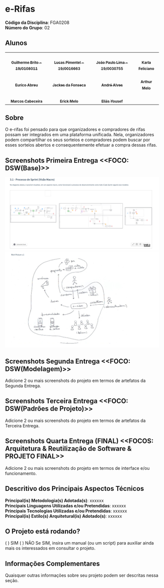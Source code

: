 # e-Rifas

**Código da Disciplina**: FGA0208<br>
**Número do Grupo**: 02<br>

## Alunos

<table>
  <tr>
    <td align="center"><a href="https://github.com/dev-brito"><img style="border-radius: 50%;" src="https://avatars.githubusercontent.com/u/98705337?v=4" width="100px;" alt=""/><br /><sub><b>Guilherme Brito - 19/0108011 </b></sub></a><br />
    <td align="center"><a href="https://github.com/Lucaspimentel123"><img style="border-radius: 50%;" src="https://avatars.githubusercontent.com/u/55210074?v=4" width="100px;" alt=""/><br /><sub><b>Lucas Pimentel - 19/0016663 </b></sub></a><br />
    <td align="center"><a href="https://github.com/jpaulohe4rt"><img style="border-radius: 50%;" src="https://avatars.githubusercontent.com/u/50640221?s=400&u=1bca3d83b79b281018087c740d44d428b89c68c7&v=4" width="100px;" alt=""/><br /><sub><b>João Paulo Lima - 19/0030755</b></sub></a><br />
    <td align="center"><a href="https://github.com/KarlaCSF"><img style="border-radius: 50%;" src="https://avatars.githubusercontent.com/u/78981063?v=4" width="100px;" alt=""/><br /><sub><b>
Karla Feliciano</b></sub></a><br />
  </tr>
    <tr>
    <td align="center"><a href="https://github.com/EuricoAbreu"><img style="border-radius: 50%;" src="https://avatars.githubusercontent.com/u/64049043?v=4" width="100px;" alt=""/><br /><sub><b> 
Eurico Abreu</b></sub></a><br />
    <td align="center"><a href="https://github.com/jackesfonseca"><img style="border-radius: 50%;" src="https://avatars.githubusercontent.com/u/53023400?v=4" width="100px;" alt=""/><br /><sub><b>Jackes da Fonseca</b></sub></a><br />
    <td align="center"><a href="https://github.com/andremralves"><img style="border-radius: 50%;" src="https://avatars.githubusercontent.com/u/71379045?v=4" width="100px;" alt=""/><br /><sub><b>André Alves</b></sub></a><br />
    <td align="center"><a href="https://github.com/ArthurMeloG"><img style="border-radius: 50%;" src="https://avatars.githubusercontent.com/u/66687841?v=4" width="100px;" alt=""/><br /><sub><b>
Arthur Melo</b></sub></a><br />
  </tr>
      <tr>
    <td align="center"><a href="https://github.com/Foxtrot40"><img style="border-radius: 50%;" src="https://avatars.githubusercontent.com/u/24324267?v=4" width="100px;" alt=""/><br /><sub><b>Marcos Cabeceira</b></sub></a><br />
    <td align="center"><a href="https://github.com/ErickMVdO"><img style="border-radius: 50%;" src="https://avatars.githubusercontent.com/u/48844857?v=4" width="100px;" alt=""/><br /><sub><b>Erick Melo</b></sub></a><br />
    <td align="center"><a href="https://github.com/eliasyousef00"><img style="border-radius: 50%;" src="https://avatars.githubusercontent.com/u/54670498?v=4" width="100px;" alt=""/><br /><sub><b>
Eliás Yousef</b></sub></a><br />
  </tr>
</table>

## Sobre

O e-rifas foi pensado para que organizadores e compradores de rifas possam ser integrados em uma plataforma unificada.
Nela, organizadores podem compartilhar os seus sorteios e compradores podem buscar por esses sorteios abertos e
consequentemente efetuar a compra dessas rifas.

## Screenshots Primeira Entrega <<FOCO: DSW(Base)>>

![screenshot1.png](assets/screenshot1_1.png)
![screenshot2.png](assets/screenshot1_2.png)

## Screenshots Segunda Entrega <<FOCO: DSW(Modelagem)>>

Adicione 2 ou mais screenshots do projeto em termos de artefatos da Segunda Entrega.

## Screenshots Terceira Entrega <<FOCO: DSW(Padrões de Projeto)>>

Adicione 2 ou mais screenshots do projeto em termos de artefatos da Terceira Entrega.

## Screenshots Quarta Entrega (FINAL) <<FOCOS: Arquitetura & Reutilização de Software & PROJETO FINAL>>

Adicione 2 ou mais screenshots do projeto em termos de interface e/ou funcionamento.

## Descritivo dos Principais Aspectos Técnicos

**Principal(is) Metodologia(s) Adotada(s)**: xxxxxx<br>
**Principais Linguagens Utilizadas e/ou Pretendidas**: xxxxxx<br>
**Principais Tecnologias Utilizadas e/ou Pretendidas**: xxxxxx<br>
**Principal(is) Estilo(s) Arquitetural(is) Adotado(s)**: xxxxxx<br>

## O Projeto está rodando?

( ) SIM
( ) NÃO
Se SIM, insira um manual (ou um script) para auxiliar ainda mais os interessados em consultar o projeto.

## Informações Complementares

Quaisquer outras informações sobre seu projeto podem ser descritas nessa seção.
